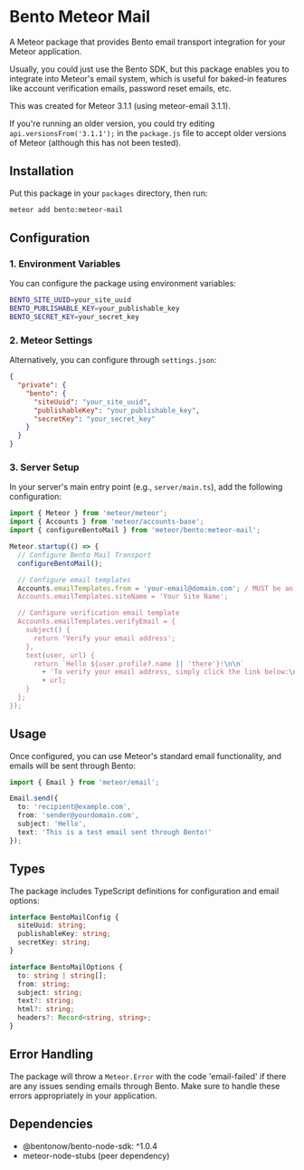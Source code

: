 # Bento Meteor Mail

A Meteor package that provides Bento email transport integration for your Meteor application.

Usually, you could just use the Bento SDK, but this package enables you to integrate into Meteor's email system, which is useful for baked-in features like account verification emails, password reset emails, etc.

This was created for Meteor 3.1.1 (using meteor-email 3.1.1).

If you're running an older version, you could try editing `api.versionsFrom('3.1.1');` in the `package.js` file to accept older versions of Meteor (although this has not been tested).

## Installation

Put this package in your `packages` directory, then run:
```bash
meteor add bento:meteor-mail
```

## Configuration

### 1. Environment Variables

You can configure the package using environment variables:

```bash
BENTO_SITE_UUID=your_site_uuid
BENTO_PUBLISHABLE_KEY=your_publishable_key
BENTO_SECRET_KEY=your_secret_key
```

### 2. Meteor Settings

Alternatively, you can configure through `settings.json`:

```json
{
  "private": {
    "bento": {
      "siteUuid": "your_site_uuid",
      "publishableKey": "your_publishable_key",
      "secretKey": "your_secret_key"
    }
  }
}
```

### 3. Server Setup

In your server's main entry point (e.g., `server/main.ts`), add the following configuration:

```typescript
import { Meteor } from 'meteor/meteor';
import { Accounts } from 'meteor/accounts-base';
import { configureBentoMail } from 'meteor/bento:meteor-mail';

Meteor.startup(() => {
  // Configure Bento Mail Transport
  configureBentoMail();

  // Configure email templates
  Accounts.emailTemplates.from = 'your-email@domain.com'; / MUST be an email address in your list of authors on Bento, or this will throw an error.
  Accounts.emailTemplates.siteName = 'Your Site Name';

  // Configure verification email template
  Accounts.emailTemplates.verifyEmail = {
    subject() {
      return 'Verify your email address';
    },
    text(user, url) {
      return `Hello ${user.profile?.name || 'there'}!\n\n`
        + 'To verify your email address, simply click the link below:\n\n'
        + url;
    }
  };
});
```

## Usage

Once configured, you can use Meteor's standard email functionality, and emails will be sent through Bento:

```typescript
import { Email } from 'meteor/email';

Email.send({
  to: 'recipient@example.com',
  from: 'sender@yourdomain.com',
  subject: 'Hello',
  text: 'This is a test email sent through Bento!'
});
```

## Types

The package includes TypeScript definitions for configuration and email options:

```typescript
interface BentoMailConfig {
  siteUuid: string;
  publishableKey: string;
  secretKey: string;
}

interface BentoMailOptions {
  to: string | string[];
  from: string;
  subject: string;
  text?: string;
  html?: string;
  headers?: Record<string, string>;
}
```

## Error Handling

The package will throw a `Meteor.Error` with the code 'email-failed' if there are any issues sending emails through Bento. Make sure to handle these errors appropriately in your application.

## Dependencies

- @bentonow/bento-node-sdk: ^1.0.4
- meteor-node-stubs (peer dependency)